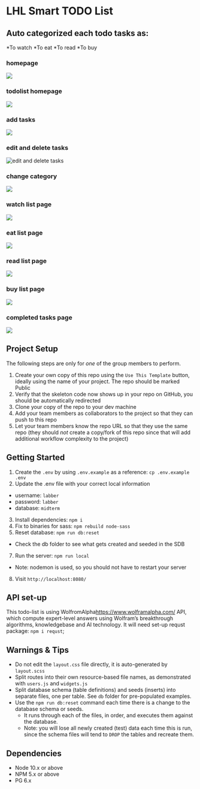 LHL Smart TODO List
=========
## Auto categorized each todo tasks as: 

*To watch 
*To eat
*To read
*To buy

### homepage
![](https://github.com/wentingzoe/LHL_Midterm/blob/master/doc/screenshot/homepage.png)
### todolist homepage
![](https://github.com/wentingzoe/LHL_Midterm/blob/master/doc/screenshot/todolist.png?raw=true)
### add tasks
![](https://github.com/wentingzoe/LHL_Midterm/blob/master/doc/screenshot/add_tasks.png)
### edit and delete tasks
![edit and delete tasks](https://github.com/wentingzoe/LHL_Midterm/blob/master/doc/screenshot/edit_tasks.png)
### change category 
![](https://github.com/wentingzoe/LHL_Midterm/blob/master/doc/screenshot/edit_cate.png?raw=true)
### watch list page 
![](https://github.com/wentingzoe/LHL_Midterm/blob/master/doc/screenshot/watch_list.png)
### eat list page
![](https://github.com/wentingzoe/LHL_Midterm/blob/master/doc/screenshot/eat_list.png)
### read list page
![](https://github.com/wentingzoe/LHL_Midterm/blob/master/doc/screenshot/read_list.png)
### buy list page 
![](https://github.com/wentingzoe/LHL_Midterm/blob/master/doc/screenshot/buy_list.png)
### completed tasks page
![](https://github.com/wentingzoe/LHL_Midterm/blob/master/doc/screenshot/completed.png)



## Project Setup

The following steps are only for _one_ of the group members to perform.

1. Create your own copy of this repo using the `Use This Template` button, ideally using the name of your project. The repo should be marked Public
2. Verify that the skeleton code now shows up in your repo on GitHub, you should be automatically redirected
3. Clone your copy of the repo to your dev machine
4. Add your team members as collaborators to the project so that they can push to this repo
5. Let your team members know the repo URL so that they use the same repo (they should _not_ create a copy/fork of this repo since that will add additional workflow complexity to the project)


## Getting Started

1. Create the `.env` by using `.env.example` as a reference: `cp .env.example .env`
2. Update the .env file with your correct local information 
  - username: `labber` 
  - password: `labber` 
  - database: `midterm`
3. Install dependencies: `npm i`
4. Fix to binaries for sass: `npm rebuild node-sass`
5. Reset database: `npm run db:reset`
  - Check the db folder to see what gets created and seeded in the SDB
7. Run the server: `npm run local`
  - Note: nodemon is used, so you should not have to restart your server
8. Visit `http://localhost:8080/`

## API set-up 

This todo-list is using WolfromAlpha<https://www.wolframalpha.com/> API, which compute expert-level answers using Wolfram’s breakthrough algorithms, knowledgebase and AI technology. It will need set-up requst package: `npm i requst`;

## Warnings & Tips

- Do not edit the `layout.css` file directly, it is auto-generated by `layout.scss`
- Split routes into their own resource-based file names, as demonstrated with `users.js` and `widgets.js`
- Split database schema (table definitions) and seeds (inserts) into separate files, one per table. See `db` folder for pre-populated examples. 
- Use the `npm run db:reset` command each time there is a change to the database schema or seeds. 
  - It runs through each of the files, in order, and executes them against the database. 
  - Note: you will lose all newly created (test) data each time this is run, since the schema files will tend to `DROP` the tables and recreate them.

## Dependencies

- Node 10.x or above
- NPM 5.x or above
- PG 6.x
